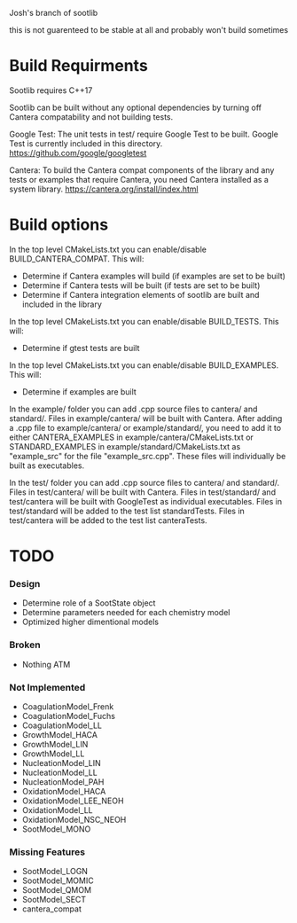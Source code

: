 Josh's branch of sootlib

this is not guarenteed to be stable at all and probably won't build sometimes

# Build Requirments

Sootlib requires C++17

Sootlib can be built without any optional dependencies by turning off Cantera compatability and not building tests.

Google Test: The unit tests in test/ require Google Test to be built. Google Test is currently included in this
directory. https://github.com/google/googletest

Cantera: To build the Cantera compat components of the library and any tests or examples that require Cantera, you need
Cantera installed as a system library. https://cantera.org/install/index.html

# Build options

In the top level CMakeLists.txt you can enable/disable BUILD_CANTERA_COMPAT. This will:
* Determine if Cantera examples will build (if examples are set to be built)
* Determine if Cantera tests will be built (if tests are set to be built)
* Determine if Cantera integration elements of sootlib are built and included in the library

In the top level CMakeLists.txt you can enable/disable BUILD_TESTS. This will:
* Determine if gtest tests are built

In the top level CMakeLists.txt you can enable/disable BUILD_EXAMPLES. This will:
* Determine if examples are built

In the example/ folder you can add .cpp source files to cantera/ and standard/. Files in example/cantera/ will be built 
with Cantera. After adding a .cpp file to example/cantera/ or example/standard/, you need to add it to either 
CANTERA_EXAMPLES in example/cantera/CMakeLists.txt or STANDARD_EXAMPLES in example/standard/CMakeLists.txt as 
"example_src" for the file "example_src.cpp". These files will individually be built as executables.

In the test/ folder you can add .cpp source files to cantera/ and standard/. Files in test/cantera/ will be built with 
Cantera. Files in test/standard/ and test/cantera will be built with GoogleTest as individual executables. Files in 
test/standard will be added to the test list standardTests. Files in test/cantera will be added to the test list 
canteraTests.

# TODO

### Design

* Determine role of a SootState object
* Determine parameters needed for each chemistry model
* Optimized higher dimentional models

### Broken

* Nothing ATM

### Not Implemented

* CoagulationModel_Frenk
* CoagulationModel_Fuchs
* CoagulationModel_LL
* GrowthModel_HACA
* GrowthModel_LIN
* GrowthModel_LL
* NucleationModel_LIN
* NucleationModel_LL
* NucleationModel_PAH
* OxidationModel_HACA
* OxidationModel_LEE_NEOH
* OxidationModel_LL
* OxidationModel_NSC_NEOH
* SootModel_MONO

### Missing Features

* SootModel_LOGN
* SootModel_MOMIC
* SootModel_QMOM
* SootModel_SECT
* cantera_compat
